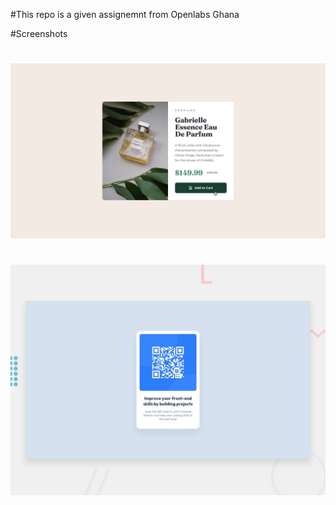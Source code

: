 #This repo is a given assignemnt from Openlabs Ghana


#Screenshots

#
<img src="https://github.com/Charles2205/Assignments/blob/main/assignment-1/src/active-states.jpg" alt="Assignment 1">

#
<img src="https://github.com/Charles2205/Assignments/blob/main/assignment-2/src/desktop-preview.jpg" alt="Assignment 2">


